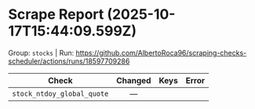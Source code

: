 # Scrape Report (2025-10-17T15:44:09.599Z)

Group: `stocks`  |  Run: https://github.com/AlbertoRoca96/scraping-checks-scheduler/actions/runs/18597709286

| Check | Changed | Keys | Error |
|---|:---:|:--|:--|
| `stock_ntdoy_global_quote` | — |  |  |
